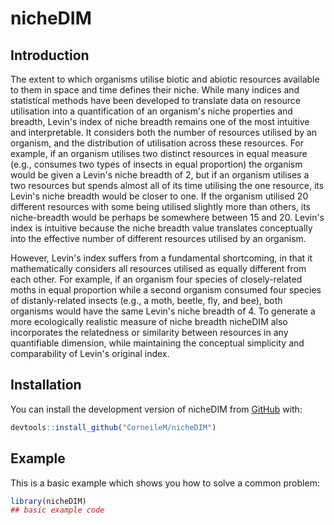 
# nicheDIM

<!-- badges: start -->
<!-- badges: end -->

## Introduction
The extent to which organisms utilise biotic and abiotic resources available to them in space and time defines their niche. While many indices and statistical methods have been developed to translate data on resource utilisation into a quantification of an organism's niche properties and breadth, Levin's index of niche breadth remains one of the most intuitive and interpretable. It considers both the number of resources utilised by an organism, and the distribution of utilisation across these resources. For example, if an organism utilises two distinct resources in equal measure (e.g., consumes two types of insects in equal proportion) the organism would be given a Levin's niche breadth of 2, but if an organism utilises a two resources but spends almost all of its time utilising the one resource, its Levin's niche breadth would be closer to one. If the organism utilised 20 different resources with some being utilised slightly more than others, its niche-breadth would be perhaps be somewhere between 15 and 20. Levin's index is intuitive because the niche breadth value translates conceptually into the effective number of different resources utilised by an organism.

However, Levin's index suffers from a fundamental shortcoming, in that it mathematically considers all resources utilised as equally different from each other. For example, if an organism four species of closely-related moths in equal proportion while a second organism consumed four species of distanly-related insects (e.g., a moth, beetle, fly, and bee), both organisms would have the same Levin's niche breadth of 4. To generate a more ecologically realistic measure of niche breadth nicheDIM also incorporates the relatedness or similarity between resources in any quantifiable dimension, while maintaining the conceptual simplicity and comparability of Levin's original index.

## Installation

You can install the development version of nicheDIM from [GitHub](https://github.com/) with:

``` r
devtools::install_github("CorneileM/nicheDIM")
```

## Example

This is a basic example which shows you how to solve a common problem:

``` r
library(nicheDIM)
## basic example code
```

